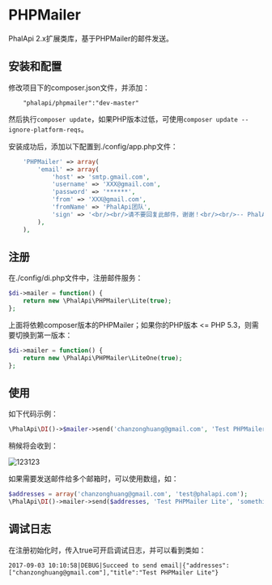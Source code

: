 # PHPMailer
PhalApi 2.x扩展类库，基于PHPMailer的邮件发送。

## 安装和配置
修改项目下的composer.json文件，并添加：  
```
    "phalapi/phpmailer":"dev-master"
```
然后执行```composer update```，如果PHP版本过低，可使用```composer update --ignore-platform-reqs```。  

安装成功后，添加以下配置到./config/app.php文件：  
```php
    'PHPMailer' => array(
        'email' => array(
            'host' => 'smtp.gmail.com',
            'username' => 'XXX@gmail.com',
            'password' => '******',
            'from' => 'XXX@gmail.com',
            'fromName' => 'PhalApi团队',
            'sign' => '<br/><br/>请不要回复此邮件，谢谢！<br/><br/>-- PhalApi团队敬上 ',
        ),
    ),
```

## 注册
在./config/di.php文件中，注册邮件服务：  
```php
$di->mailer = function() {
    return new \PhalApi\PHPMailer\Lite(true);
};
```

上面将依赖composer版本的PHPMailer；如果你的PHP版本 <= PHP 5.3，则需要切换到第一版本：
```php
$di->mailer = function() {
    return new \PhalApi\PHPMailer\LiteOne(true);
};
```

## 使用
如下代码示例：
```php
\PhalApi\DI()->$mailer->send('chanzonghuang@gmail.com', 'Test PHPMailer Lite', 'something here ...');
```

稍候将会收到：


![123123](http://webtools.qiniudn.com/20150411005257_6e6c7a610357cf80e4513557a110d86d)


如果需要发送邮件给多个邮箱时，可以使用数组，如：  
```php
$addresses = array('chanzonghuang@gmail.com', 'test@phalapi.com');
\PhalApi\DI()->mailer->send($addresses, 'Test PHPMailer Lite', 'something here ...');
```

## 调试日志
在注册初始化时，传入true可开启调试日志，并可以看到类如：  
```
2017-09-03 10:10:58|DEBUG|Succeed to send email|{"addresses":["chanzonghuang@gmail.com"],"title":"Test PHPMailer Lite"}
```

